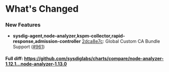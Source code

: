 # What's Changed

### New Features
- **sysdig-agent,node-analyzer,kspm-collector,rapid-response,admission-controller** [2dca8e7c](https://github.com/sysdiglabs/charts/commit/2dca8e7c5308e76c2da63c974ae75c4ad510c201): Global Custom CA Bundle Support ([#961](https://github.com/sysdiglabs/charts/issues/961))
#### Full diff: https://github.com/sysdiglabs/charts/compare/node-analyzer-1.12.1...node-analyzer-1.13.0
